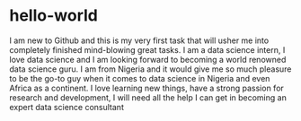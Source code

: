 # hello-world
I am new to Github and this is my very first task that will usher me into completely finished mind-blowing great tasks.
I am a data science intern, I love data science and I am looking forward to becoming a world renowned data science guru.
I am from Nigeria and it would give me so much pleasure to be the go-to guy when it comes to data science in Nigeria and even Africa as a continent.
I love learning new things, have a strong passion for research and development, I will need all the help I can get in becoming an expert data science consultant
